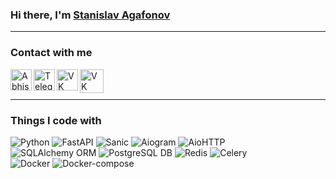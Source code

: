<h3 align="left">Hi there, I'm <a href="https://github.com/AgafonovSiberia" target="_blank">Stanislav Agafonov</a> 
  
________________________________________________________
  
### Contact with me
<a href="https://www.instagram.com/agafonov_siberia/">
  <img align="left" alt="Abhishek's Instagram" width="34px" src="https://cdn-icons-png.flaticon.com/512/2111/2111463.png" />
</a>

<a href="https://t.me/AgafonovSiberia">
  <img align="left" alt="Telegram" width="34px" src="https://cdn-icons-png.flaticon.com/512/2111/2111646.png">
</a>

<a href="https://vk.com/agafonov_siberia">
  <img align="left" alt="VK" width="34px" src="https://cdn-icons-png.flaticon.com/512/2504/2504953.png"></a>

<a href="mailto:agafonov@chita.ru">
  <img align="left" alt="VK" width="38px" src="https://free-png.ru/wp-content/uploads/2021/11/free-png.ru-454.png"></a>
  

<br><br>

__________________________________________________________

### Things I code with
![Python](https://img.shields.io/badge/Python-3-brightgreent)
![FastAPI](https://img.shields.io/badge/FastAPI-Framework-green)
![Sanic](https://img.shields.io/badge/Sanic-Framework-red)
![Aiogram](https://img.shields.io/badge/Aiogram-3.x-blue)
![AioHTTP](https://img.shields.io/badge/AioHTTP-HTTP%20Client%2FServer-blue)
  <br>
![SQLAlchemy ORM](https://img.shields.io/badge/SQLAlchemy-ORM-orange)
![PostgreSQL DB](https://img.shields.io/badge/PostgreSQL-DB-blue)
![Redis](https://img.shields.io/badge/Redis-Caching-yellow)
![Celery](https://img.shields.io/badge/Celery-Tasks-lightgrey)
  <br>
![Docker](https://img.shields.io/badge/Docker-Containerization-blue)
![Docker-compose](https://img.shields.io/badge/Docker--compose-Multi--container-blue)






